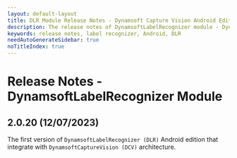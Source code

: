 ```yaml
---
layout: default-layout
title: DLR Module Release Notes - Dynamsoft Capture Vision Android Edition
description: The release notes of DynamsoftLabelRecognizer module - Dynamsoft Capture Vision Android Edition.
keywords: release notes, label recognizer, Android, DLR
needAutoGenerateSidebar: true
noTitleIndex: true
---
```


# Release Notes - DynamsoftLabelRecognizer Module

## 2.0.20 (12/07/2023)

The first version of `DynamsoftLabelRecognizer (DLR)` Android edition that integrate with `DynamsoftCaptureVision (DCV)` architecture.
